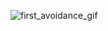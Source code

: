 ![first_avoidance_gif](https://github.com/sakar111/OpenGL_Cpp/assets/47787401/180bf64d-a72d-46c3-bf33-69a0779d5e5d)
